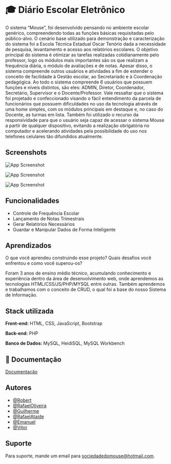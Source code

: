 # 🎓 Diário Escolar Eletrônico

 O sistema “Mouse”, foi desenvolvido pensando no ambiente escolar genérico, compreendendo todas as funções básicas requisitadas pelo público-alvo. O cenário base utilizado para demonstração e caracterização do sistema foi a Escola Técnica Estadual Oscar Tenório dada a necessidade de pesquisa, levantamento e acesso aos relatórios escolares.
 O objetivo principal do sistema é otimizar as tarefas realizadas cotidianamente pelo professor, logo os módulos mais importantes são os que realizam a frequência diária, o módulo de avaliações e de notas. Apesar disso, o sistema compreende outros usuários e atividades a fim de estender o conceito de facilidade à Gestão escolar, ao Secretariado e à Coordenação pedagógica. Ao todo o sistema compreende 6 usuários que possuem funções e níveis distintos, são eles: ADMIN, Diretor, Coordenador, Secretário, Supervisor e o Docente/Professor.
 Vale ressaltar que o sistema foi projetado e confeccionado visando o fácil entendimento da parcela de funcionários que possuem dificuldades no uso da tecnologia através de uma home simples, com os módulos principais em destaque e, no caso do Docente, as turmas em lista. Também foi utilizado o recurso da responsividade para que o usuário seja capaz de acessar o sistema Mouse a partir de qualquer dispositivo, evitando a realização obrigatória no computador e acelerando atividades  pela possibilidade do uso nos telefones celulares tão difundidos atualmente.


## Screenshots

![App Screenshot](https://dev-to-uploads.s3.amazonaws.com/uploads/articles/g85g895fqvzeznaellgh.jpg)

![App Screenshot](https://dev-to-uploads.s3.amazonaws.com/uploads/articles/jaxkl8lbxh87vbuck9k5.jpg)

![App Screenshot](https://dev-to-uploads.s3.amazonaws.com/uploads/articles/tsxfp8lyme7ij7xqnr2h.jpg)
## Funcionalidades

- Controle de Frequência Escolar
- Lançamento de Notas Trimestrais
- Gerar Relatórios Necessários
- Guardar e Manipular Dados de Forma Inteligente


## Aprendizados

O que você aprendeu construindo esse projeto? Quais desafios você enfrentou e como você superou-os?

 Foram 3 anos de ensino médio técnico, acumulando conhecimento e experiência dentro da área de desenvolvimento web, onde aprendemos as tecnologias HTML/CSS/JS/PHP/MYSQL entre outras. Também aprendemos e trabalhamos com o conceito de CRUD, o qual foi a base do nosso Sistema de Informação.
## Stack utilizada

**Front-end:** HTML, CSS, JavaScript, Bootstrap

**Back-end:** PHP

**Banco de Dados:** MySQL, HeidiSQL, MySQL Workbench


## 📄 Documentação

[Documentação](https://github.com/SociedadeDoMouse/Diario-Eletronico/tree/main/doc)


## Autores

- [@Robert](https://www.linkedin.com/in/robertcostafer/)
- [@RafaelOliveira](https://www.instagram.com/rafaeldeoliveirab3/)
- [@Guilherme](https://www.instagram.com/guiksolare/)
- [@RafaelAtaíde](https://www.instagram.com/rafa32_32/)
- [@Emanuel](https://www.instagram.com/lyrio_emanuel/)
- [@Vitor](*)


## Suporte

Para suporte, mande um email para sociedadedomouse@hotmail.com.

